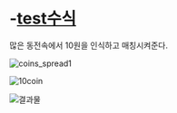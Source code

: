 # -[test수식](test.py)

많은 동전속에서 10원을 인식하고 매칭시켜준다.     

![coins_spread1](https://github.com/goeuddeum/python3./assets/125548154/444e5ccf-f3d9-4811-ba52-25a828216a74)

![10coin](https://github.com/goeuddeum/python3./assets/125548154/1a2778de-e9b2-4f89-ba4b-894c4d48dbff)


![결과물](https://github.com/goeuddeum/python3./assets/125548154/337a1332-3235-4333-bd00-d50c897d91d5)

